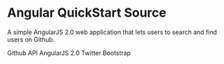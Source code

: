 # Angular QuickStart Source

A simple AngularJS 2.0 web application that lets users to search and find users on Github.

Github API
AngularJS 2.0
Twitter Bootstrap
